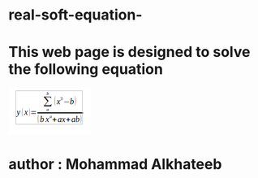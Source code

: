 # real-soft-equation-
# This web page is designed to solve the following equation
 ![equation](equ.png)
# author : Mohammad Alkhateeb 